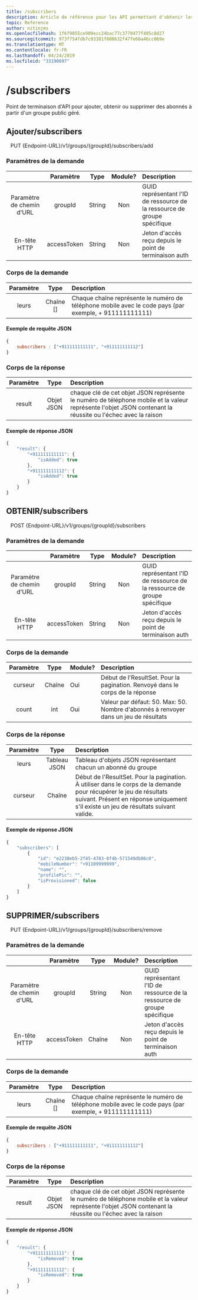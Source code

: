 ```yaml
---
title: /subscribers
description: Article de référence pour les API permettant d'obtenir les données des abonnés pour les groupes publics
topic: Reference
author: nitinjms
ms.openlocfilehash: 1f6f9055ce909ecc24bac77c3770477f405c8d27
ms.sourcegitcommit: 973f754fdb7c93381f808632f47fe66a46cc069e
ms.translationtype: MT
ms.contentlocale: fr-FR
ms.lasthandoff: 04/24/2019
ms.locfileid: "33190697"
---
```

# <a name="subscribers"></a>/subscribers

Point de terminaison d'API pour ajouter, obtenir ou supprimer des abonnés à partir d'un groupe public géré.

## <a name="add-subscribers"></a>Ajouter/subscribers

    PUT {Endpoint-URL}/v1/groups/{groupId}/subscribers/add

### <a name="request-parameters"></a>Paramètres de la demande
|  | Paramètre | Type | Module? | Description |
| :---: | :---: | :---: | :---: | :--- |
| Paramètre de chemin d'URL | groupId | String | Non | GUID représentant l'ID de ressource de la ressource de groupe spécifique |
| En-tête HTTP | accessToken | String | Non | Jeton d'accès reçu depuis le point de terminaison auth |

### <a name="request-body"></a>Corps de la demande
| Paramètre | Type | Description |
| :---: | :---: | :--- |
| leurs | Chaîne [] | Chaque chaîne représente le numéro de téléphone mobile avec le code pays (par exemple, + 911111111111) |

#### <a name="sample-json-request"></a>Exemple de requête JSON
```javascript
{
    subscribers : ["+911111111111", "+911111111112"]
}
```

### <a name="response-body"></a>Corps de la réponse
| Paramètre | Type | Description |
| :---: | :---: | :--- |
| result | Objet JSON | chaque clé de cet objet JSON représente le numéro de téléphone mobile et la valeur représente l'objet JSON contenant la réussite ou l'échec avec la raison |

#### <a name="sample-json-response"></a>Exemple de réponse JSON

```javascript
{
    "result": {
        "+911111111111": {
            "isAdded": true
        },
        "+911111111112": {
            "isAdded": true
        }
    }
}
```

## <a name="get-subscribers"></a>OBTENIR/subscribers

    POST {Endpoint-URL}/v1/groups/{groupId}/subscribers

### <a name="request-parameters"></a>Paramètres de la demande
|  | Paramètre | Type | Module? | Description |
| :---: | :---: | :---: | :---: | :--- |
| Paramètre de chemin d'URL | groupId | String | Non | GUID représentant l'ID de ressource de la ressource de groupe spécifique |
| En-tête HTTP | accessToken | String | Non | Jeton d'accès reçu depuis le point de terminaison auth |

### <a name="request-body"></a>Corps de la demande

| Paramètre | Type | Module? | Description |
| :---: | :---: | :--- | :--- |
| curseur | Chaîne | Oui | Début de l'ResultSet. Pour la pagination. Renvoyé dans le corps de la réponse |
| count | int | Oui | Valeur par défaut: 50. Max: 50. Nombre d'abonnés à renvoyer dans un jeu de résultats|

### <a name="response-body"></a>Corps de la réponse

| Paramètre | Type | Description |
| :---: | :---: | :--- |
| leurs | Tableau JSON | Tableau d'objets JSON représentant chacun un abonné du groupe |
| curseur | Chaîne | Début de l'ResultSet. Pour la pagination. À utiliser dans le corps de la demande pour récupérer le jeu de résultats suivant. Présent en réponse uniquement s'il existe un jeu de résultats suivant valide. |

#### <a name="sample-json-response"></a>Exemple de réponse JSON

```javascript
{
    "subscribers": [
        {
            "id": "e2238eb5-2f45-4783-8f4b-571549db86c0",
            "mobileNumber": "+91109999999",
            "name": "",
            "profilePic": "",
            "isProvisioned": false
        }
    ]
}
```

## <a name="remove-subscribers"></a>SUPPRIMER/subscribers

    PUT {Endpoint-URL}/v1/groups/{groupId}/subscribers/remove

### <a name="request-parameters"></a>Paramètres de la demande
|  | Paramètre | Type | Module? | Description |
| :---: | :---: | :---: | :---: | :--- |
| Paramètre de chemin d'URL | groupId | String | Non | GUID représentant l'ID de ressource de la ressource de groupe spécifique |
| En-tête HTTP | accessToken | Chaîne | Non | Jeton d'accès reçu depuis le point de terminaison auth |

### <a name="request-body"></a>Corps de la demande
| Paramètre | Type | Description |
| :---: | :---: | :--- |
| leurs | Chaîne [] | Chaque chaîne représente le numéro de téléphone mobile avec le code pays (par exemple, + 911111111111) |

#### <a name="sample-json-request"></a>Exemple de requête JSON
```javascript
{
    subscribers : ["+911111111111", "+911111111112"]
}
```

### <a name="response-body"></a>Corps de la réponse
| Paramètre | Type | Description |
| :---: | :---: | :--- |
| result | Objet JSON | chaque clé de cet objet JSON représente le numéro de téléphone mobile et la valeur représente l'objet JSON contenant la réussite ou l'échec avec la raison |

#### <a name="sample-json-response"></a>Exemple de réponse JSON

```javascript
{
    "result": {
        "+911111111111": {
            "isRemoved": true
        },
        "+911111111112": {
            "isRemoved": true
        }
    }
}
```

